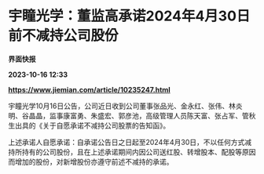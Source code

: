 # 宇瞳光学：董监高承诺2024年4月30日前不减持公司股份
**界面快报**

**2023-10-16 12:33**

**https://www.jiemian.com/article/10235247.html**

宇瞳光学10月16日公告，公司近日收到公司董事张品光、金永红、张伟、林炎明、谷晶晶，监事康富勇、朱盛宏、郭彦池，高级管理人员陈天富、张占军、管秋生出具的《关于自愿承诺不减持公司股票的告知函》。

上述承诺人自愿承诺：自承诺公告日之日起至2024年4月30日，不以任何方式减持所持有的公司股份，且在上述承诺期间内因公司送红股、转增股本、配股等原因而增加的股份，对新增股份亦遵守前述不减持的承诺。